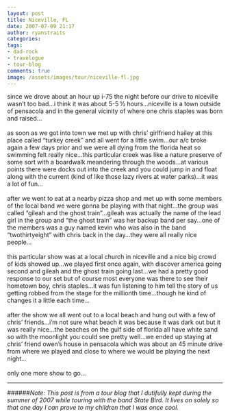 ```yaml
---
layout: post
title: Niceville, FL
date: 2007-07-09 21:17
author: ryanstraits
categories: 
tags:
- dad-rock
- travelogue
- tour-blog
comments: true
image: /assets/images/tour/niceville-fl.jpg
---
```


<!-- break -->

since we drove about an hour up i-75 the night before our drive to niceville wasn’t too bad…i think it was about 5-5 ½ hours…niceville is a town outside of pensacola and in the general vicinity of where one chris staples was born and raised…<br /><br />as soon as we got into town we met up with chris’ girlfriend hailey at this place called “turkey creek” and all went for a little swim…our a/c broke again a few days prior and we were all dying from the florida heat so swimming felt really nice…this particular creek was like a nature preserve of some sort with a boardwalk meandering through the woods…at various points there were docks out into the creek and you could jump in and float along with the current (kind of like those lazy rivers at water parks)…it was a lot of fun…<br /><br />after we went to eat at a nearby pizza shop and met up with some members of the local band we were gonna be playing with that night…the group was called “gileah and the ghost train”…gileah was actually the name of the lead girl in the group and “the ghost train” was her backup band per say…one of the members was a guy named kevin who was also in the band “twothirtyeight” with chris back in the day…they were all really nice people…<br /><br />this particular show was at a local church in niceville and a nice big crowd of kids showed up…we played first once again, with discover america going second and gileah and the ghost train going last…we had a pretty good response to our set but of course most everyone was there to see their hometown boy, chris staples…it was fun listening to him tell the story of us getting robbed from the stage for the millionth time…though he kind of changes it a little each time…<br /><br />after the show we all went out to a local beach and hung out with a few of chris’ friends…i’m not sure what beach it was because it was dark out but it was really nice…the beaches on the gulf side of florida all have white sand so with the moonlight you could see pretty well…we ended up staying at chris’ friend owen’s house in pensacola which was about an 45 minute drive from where we played and close to where we would be playing the next night…<br /><br />only one more show to go…

---

######*Note: This post is from a tour blog that I dutifully kept during the summer of 2007 while touring with the band State Bird. It lives on solely so that one day I can prove to my children that I was once cool.*

